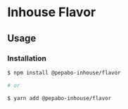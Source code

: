 # Inhouse Flavor

## Usage

### Installation

```bash
$ npm install @pepabo-inhouse/flavor

# or

$ yarn add @pepabo-inhouse/flavor
```
